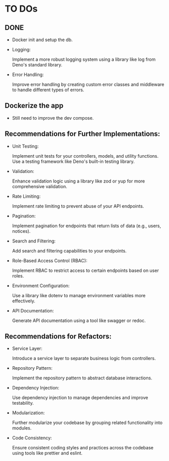 # TO DOs

## DONE

- Docker init and setup the db.

- Logging:

  Implement a more robust logging system using a library like log from Deno's standard library.

- Error Handling:

  Improve error handling by creating custom error classes and middleware to handle different types of errors.

## Dockerize the app

- Still need to improve the dev compose.

## Recommendations for Further Implementations:

- Unit Testing:

  Implement unit tests for your controllers, models, and utility functions. Use a testing framework like Deno's built-in testing library.

- Validation:

  Enhance validation logic using a library like zod or yup for more comprehensive validation.

- Rate Limiting:

  Implement rate limiting to prevent abuse of your API endpoints.

- Pagination:

  Implement pagination for endpoints that return lists of data (e.g., users, notices).

- Search and Filtering:

  Add search and filtering capabilities to your endpoints.

- Role-Based Access Control (RBAC):

  Implement RBAC to restrict access to certain endpoints based on user roles.

- Environment Configuration:

  Use a library like dotenv to manage environment variables more effectively.

- API Documentation:

  Generate API documentation using a tool like swagger or redoc.

## Recommendations for Refactors:

- Service Layer:

  Introduce a service layer to separate business logic from controllers.

- Repository Pattern:

  Implement the repository pattern to abstract database interactions.

- Dependency Injection:

  Use dependency injection to manage dependencies and improve testability.

- Modularization:

  Further modularize your codebase by grouping related functionality into modules.

- Code Consistency:

  Ensure consistent coding styles and practices across the codebase using tools like prettier and eslint.
